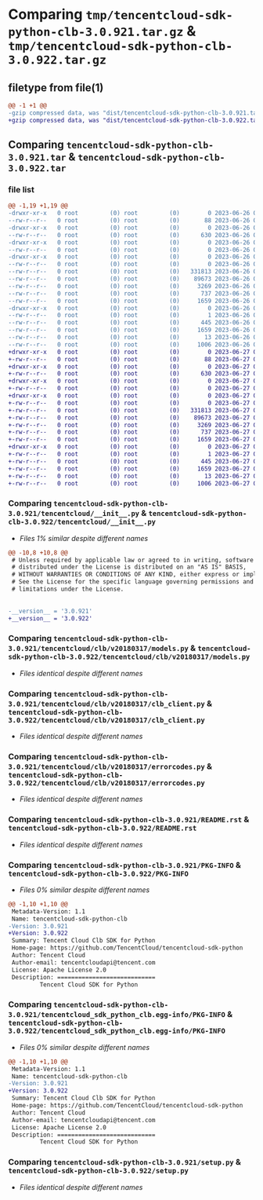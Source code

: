 # Comparing `tmp/tencentcloud-sdk-python-clb-3.0.921.tar.gz` & `tmp/tencentcloud-sdk-python-clb-3.0.922.tar.gz`

## filetype from file(1)

```diff
@@ -1 +1 @@
-gzip compressed data, was "dist/tencentcloud-sdk-python-clb-3.0.921.tar", last modified: Mon Jun 26 00:20:17 2023, max compression
+gzip compressed data, was "dist/tencentcloud-sdk-python-clb-3.0.922.tar", last modified: Tue Jun 27 00:20:44 2023, max compression
```

## Comparing `tencentcloud-sdk-python-clb-3.0.921.tar` & `tencentcloud-sdk-python-clb-3.0.922.tar`

### file list

```diff
@@ -1,19 +1,19 @@
-drwxr-xr-x   0 root         (0) root         (0)        0 2023-06-26 00:20:17.000000 tencentcloud-sdk-python-clb-3.0.921/
--rw-r--r--   0 root         (0) root         (0)       88 2023-06-26 00:20:17.000000 tencentcloud-sdk-python-clb-3.0.921/setup.cfg
-drwxr-xr-x   0 root         (0) root         (0)        0 2023-06-26 00:20:17.000000 tencentcloud-sdk-python-clb-3.0.921/tencentcloud/
--rw-r--r--   0 root         (0) root         (0)      630 2023-06-26 00:20:17.000000 tencentcloud-sdk-python-clb-3.0.921/tencentcloud/__init__.py
-drwxr-xr-x   0 root         (0) root         (0)        0 2023-06-26 00:20:17.000000 tencentcloud-sdk-python-clb-3.0.921/tencentcloud/clb/
--rw-r--r--   0 root         (0) root         (0)        0 2023-06-26 00:20:17.000000 tencentcloud-sdk-python-clb-3.0.921/tencentcloud/clb/__init__.py
-drwxr-xr-x   0 root         (0) root         (0)        0 2023-06-26 00:20:17.000000 tencentcloud-sdk-python-clb-3.0.921/tencentcloud/clb/v20180317/
--rw-r--r--   0 root         (0) root         (0)        0 2023-06-26 00:20:17.000000 tencentcloud-sdk-python-clb-3.0.921/tencentcloud/clb/v20180317/__init__.py
--rw-r--r--   0 root         (0) root         (0)   331813 2023-06-26 00:20:17.000000 tencentcloud-sdk-python-clb-3.0.921/tencentcloud/clb/v20180317/models.py
--rw-r--r--   0 root         (0) root         (0)    89673 2023-06-26 00:20:17.000000 tencentcloud-sdk-python-clb-3.0.921/tencentcloud/clb/v20180317/clb_client.py
--rw-r--r--   0 root         (0) root         (0)     3269 2023-06-26 00:20:17.000000 tencentcloud-sdk-python-clb-3.0.921/tencentcloud/clb/v20180317/errorcodes.py
--rw-r--r--   0 root         (0) root         (0)      737 2023-06-26 00:20:17.000000 tencentcloud-sdk-python-clb-3.0.921/README.rst
--rw-r--r--   0 root         (0) root         (0)     1659 2023-06-26 00:20:17.000000 tencentcloud-sdk-python-clb-3.0.921/PKG-INFO
-drwxr-xr-x   0 root         (0) root         (0)        0 2023-06-26 00:20:17.000000 tencentcloud-sdk-python-clb-3.0.921/tencentcloud_sdk_python_clb.egg-info/
--rw-r--r--   0 root         (0) root         (0)        1 2023-06-26 00:20:17.000000 tencentcloud-sdk-python-clb-3.0.921/tencentcloud_sdk_python_clb.egg-info/dependency_links.txt
--rw-r--r--   0 root         (0) root         (0)      445 2023-06-26 00:20:17.000000 tencentcloud-sdk-python-clb-3.0.921/tencentcloud_sdk_python_clb.egg-info/SOURCES.txt
--rw-r--r--   0 root         (0) root         (0)     1659 2023-06-26 00:20:17.000000 tencentcloud-sdk-python-clb-3.0.921/tencentcloud_sdk_python_clb.egg-info/PKG-INFO
--rw-r--r--   0 root         (0) root         (0)       13 2023-06-26 00:20:17.000000 tencentcloud-sdk-python-clb-3.0.921/tencentcloud_sdk_python_clb.egg-info/top_level.txt
--rw-r--r--   0 root         (0) root         (0)     1006 2023-06-26 00:20:17.000000 tencentcloud-sdk-python-clb-3.0.921/setup.py
+drwxr-xr-x   0 root         (0) root         (0)        0 2023-06-27 00:20:44.000000 tencentcloud-sdk-python-clb-3.0.922/
+-rw-r--r--   0 root         (0) root         (0)       88 2023-06-27 00:20:44.000000 tencentcloud-sdk-python-clb-3.0.922/setup.cfg
+drwxr-xr-x   0 root         (0) root         (0)        0 2023-06-27 00:20:44.000000 tencentcloud-sdk-python-clb-3.0.922/tencentcloud/
+-rw-r--r--   0 root         (0) root         (0)      630 2023-06-27 00:20:44.000000 tencentcloud-sdk-python-clb-3.0.922/tencentcloud/__init__.py
+drwxr-xr-x   0 root         (0) root         (0)        0 2023-06-27 00:20:44.000000 tencentcloud-sdk-python-clb-3.0.922/tencentcloud/clb/
+-rw-r--r--   0 root         (0) root         (0)        0 2023-06-27 00:20:44.000000 tencentcloud-sdk-python-clb-3.0.922/tencentcloud/clb/__init__.py
+drwxr-xr-x   0 root         (0) root         (0)        0 2023-06-27 00:20:44.000000 tencentcloud-sdk-python-clb-3.0.922/tencentcloud/clb/v20180317/
+-rw-r--r--   0 root         (0) root         (0)        0 2023-06-27 00:20:44.000000 tencentcloud-sdk-python-clb-3.0.922/tencentcloud/clb/v20180317/__init__.py
+-rw-r--r--   0 root         (0) root         (0)   331813 2023-06-27 00:20:44.000000 tencentcloud-sdk-python-clb-3.0.922/tencentcloud/clb/v20180317/models.py
+-rw-r--r--   0 root         (0) root         (0)    89673 2023-06-27 00:20:44.000000 tencentcloud-sdk-python-clb-3.0.922/tencentcloud/clb/v20180317/clb_client.py
+-rw-r--r--   0 root         (0) root         (0)     3269 2023-06-27 00:20:44.000000 tencentcloud-sdk-python-clb-3.0.922/tencentcloud/clb/v20180317/errorcodes.py
+-rw-r--r--   0 root         (0) root         (0)      737 2023-06-27 00:20:44.000000 tencentcloud-sdk-python-clb-3.0.922/README.rst
+-rw-r--r--   0 root         (0) root         (0)     1659 2023-06-27 00:20:44.000000 tencentcloud-sdk-python-clb-3.0.922/PKG-INFO
+drwxr-xr-x   0 root         (0) root         (0)        0 2023-06-27 00:20:44.000000 tencentcloud-sdk-python-clb-3.0.922/tencentcloud_sdk_python_clb.egg-info/
+-rw-r--r--   0 root         (0) root         (0)        1 2023-06-27 00:20:44.000000 tencentcloud-sdk-python-clb-3.0.922/tencentcloud_sdk_python_clb.egg-info/dependency_links.txt
+-rw-r--r--   0 root         (0) root         (0)      445 2023-06-27 00:20:44.000000 tencentcloud-sdk-python-clb-3.0.922/tencentcloud_sdk_python_clb.egg-info/SOURCES.txt
+-rw-r--r--   0 root         (0) root         (0)     1659 2023-06-27 00:20:44.000000 tencentcloud-sdk-python-clb-3.0.922/tencentcloud_sdk_python_clb.egg-info/PKG-INFO
+-rw-r--r--   0 root         (0) root         (0)       13 2023-06-27 00:20:44.000000 tencentcloud-sdk-python-clb-3.0.922/tencentcloud_sdk_python_clb.egg-info/top_level.txt
+-rw-r--r--   0 root         (0) root         (0)     1006 2023-06-27 00:20:44.000000 tencentcloud-sdk-python-clb-3.0.922/setup.py
```

### Comparing `tencentcloud-sdk-python-clb-3.0.921/tencentcloud/__init__.py` & `tencentcloud-sdk-python-clb-3.0.922/tencentcloud/__init__.py`

 * *Files 1% similar despite different names*

```diff
@@ -10,8 +10,8 @@
 # Unless required by applicable law or agreed to in writing, software
 # distributed under the License is distributed on an "AS IS" BASIS,
 # WITHOUT WARRANTIES OR CONDITIONS OF ANY KIND, either express or implied.
 # See the License for the specific language governing permissions and
 # limitations under the License.
 
 
-__version__ = '3.0.921'
+__version__ = '3.0.922'
```

### Comparing `tencentcloud-sdk-python-clb-3.0.921/tencentcloud/clb/v20180317/models.py` & `tencentcloud-sdk-python-clb-3.0.922/tencentcloud/clb/v20180317/models.py`

 * *Files identical despite different names*

### Comparing `tencentcloud-sdk-python-clb-3.0.921/tencentcloud/clb/v20180317/clb_client.py` & `tencentcloud-sdk-python-clb-3.0.922/tencentcloud/clb/v20180317/clb_client.py`

 * *Files identical despite different names*

### Comparing `tencentcloud-sdk-python-clb-3.0.921/tencentcloud/clb/v20180317/errorcodes.py` & `tencentcloud-sdk-python-clb-3.0.922/tencentcloud/clb/v20180317/errorcodes.py`

 * *Files identical despite different names*

### Comparing `tencentcloud-sdk-python-clb-3.0.921/README.rst` & `tencentcloud-sdk-python-clb-3.0.922/README.rst`

 * *Files identical despite different names*

### Comparing `tencentcloud-sdk-python-clb-3.0.921/PKG-INFO` & `tencentcloud-sdk-python-clb-3.0.922/PKG-INFO`

 * *Files 0% similar despite different names*

```diff
@@ -1,10 +1,10 @@
 Metadata-Version: 1.1
 Name: tencentcloud-sdk-python-clb
-Version: 3.0.921
+Version: 3.0.922
 Summary: Tencent Cloud Clb SDK for Python
 Home-page: https://github.com/TencentCloud/tencentcloud-sdk-python
 Author: Tencent Cloud
 Author-email: tencentcloudapi@tencent.com
 License: Apache License 2.0
 Description: ============================
         Tencent Cloud SDK for Python
```

### Comparing `tencentcloud-sdk-python-clb-3.0.921/tencentcloud_sdk_python_clb.egg-info/PKG-INFO` & `tencentcloud-sdk-python-clb-3.0.922/tencentcloud_sdk_python_clb.egg-info/PKG-INFO`

 * *Files 0% similar despite different names*

```diff
@@ -1,10 +1,10 @@
 Metadata-Version: 1.1
 Name: tencentcloud-sdk-python-clb
-Version: 3.0.921
+Version: 3.0.922
 Summary: Tencent Cloud Clb SDK for Python
 Home-page: https://github.com/TencentCloud/tencentcloud-sdk-python
 Author: Tencent Cloud
 Author-email: tencentcloudapi@tencent.com
 License: Apache License 2.0
 Description: ============================
         Tencent Cloud SDK for Python
```

### Comparing `tencentcloud-sdk-python-clb-3.0.921/setup.py` & `tencentcloud-sdk-python-clb-3.0.922/setup.py`

 * *Files identical despite different names*

